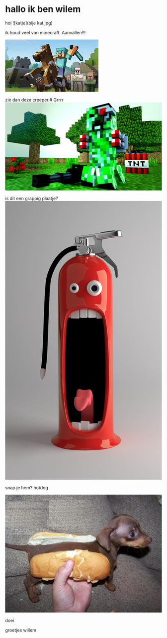 # hallo ik ben wilem


hoi
![katje](bije kat.jpg)


ik houd veel van minecraft.
Aanvallen!!!

![minecraft](minecraft.jpg)

zie dan deze creeper.# Grrrr
![creeper](creeper.jpg)







is dit een grappig plaatje?
![grappig plaatje](funny-pictures-676672_1280.jpg)

snap je hem? hotdog

![grappig](hotdog.jpg)












doei 


groetjes willem
